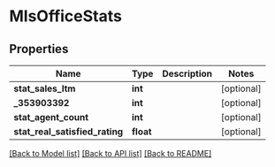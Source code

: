 # MlsOfficeStats

## Properties
Name | Type | Description | Notes
------------ | ------------- | ------------- | -------------
**stat_sales_ltm** | **int** |  | [optional] 
**_353903392** | **int** |  | [optional] 
**stat_agent_count** | **int** |  | [optional] 
**stat_real_satisfied_rating** | **float** |  | [optional] 

[[Back to Model list]](../README.md#documentation-for-models) [[Back to API list]](../README.md#documentation-for-api-endpoints) [[Back to README]](../README.md)

